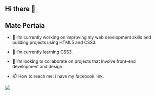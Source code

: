 ## Hi there 👋 

## Mate Pertaia

- 🔭 I’m currently working on improving my web development skills and building projects using HTML5 and CSS3.
 
- 🌱 I’m currently learning CSS3.
 
- 👯 I’m looking to collaborate on projects that involve front-end development and design.
 
- 📫 How to reach me: i have my facebook link.

<p><img src = "https://github-readme-stats.vercel.app/api/top-langs?username=MatePertaia&show_icons=true&theme=radical&hide_border=true&locale=en&layout=compact"></p>
